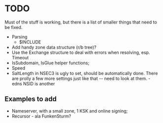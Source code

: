# TODO

Must of the stuff is working, but there is a list of smaller
things that need to be fixed.

* Parsing
    * $INCLUDE 
* Add handy zone data structure (r/b tree)?
* Use the Exchange structure to deal with errors when resolving, esp. Timeout
* IsSubdomain, IsGlue helper functions;
* Speed
* SaltLength in NSEC3 is ugly to set, should be automatically done. There are prolly a few more
    settings just like that -- need to look at them.
    -edns NSID is another

## Examples to add

* Nameserver, with a small zone, 1 KSK and online signing;
* Recursor - ala FunkenSturm?
